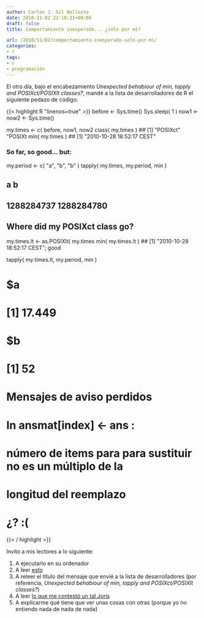 ```yaml
---
author: Carlos J. Gil Bellosta
date: 2010-11-02 22:18:21+00:00
draft: false
title: Comportamiento inesperado... ¿sólo por mí?

url: /2010/11/02/comportamiento-inesperado-solo-por-mi/
categories:
- r
tags:
- r
- programación
---
```


El otro día, bajo el encabezamiento _Unexpected behabiour of min, tapply and POSIXct/POSIXlt classes?_, mandé a la lista de desarrolladores de R el siguiente pedazo de código:


{{< highlight R "linenos=true" >}}
before <- Sys.time()
Sys.sleep( 1 )
now1 <- now2 <- Sys.time()

my.times <- c( before,  now1, now2
class( my.times )                     ## [1] "POSIXct" "POSIXt
min( my.times )                       ## [1] "2010-10-28 18:52:17 CEST"

### So far, so good... but:

my.period <- c( "a", "b", "b" )
tapply( my.times, my.period, min )

##          a          b
## 1288284737 1288284780

## Where did my POSIXct class go?

my.times.lt <- as.POSIXlt( my.times
min( my.times.lt )                    ## [1] "2010-10-28 18:52:17 CEST"; good

tapply( my.times.lt, my.period, min )

# $a
# [1] 17.449
#
# $b
# [1] 52
#
# Mensajes de aviso perdidos
# In ansmat[index] <- ans :
#   número de items para para sustituir no es un múltiplo de la
# longitud del reemplazo
#
# ¿?  :(
{{< / highlight >}}


Invito a mis lectores a lo siguiente:



1. A ejecutarlo en su ordenador
2. A leer [esto](http://en.wikipedia.org/wiki/Principle_of_least_astonishment)
3. A releer el título del mensaje que envié a la lista de desarrolladores (por referencia, _Unexpected behabiour of min, tapply and POSIXct/POSIXlt classes?_)
4. A leer [lo que me contestó un tal Joris](http://comments.gmane.org/gmane.comp.lang.r.devel/25864)
5. A explicarme qué tiene que ver unas cosas con otras (porque yo no entiendo nada de nada de nada)


